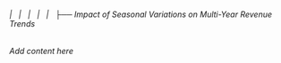 ###### |   |   |   |   |   ├── Impact of Seasonal Variations on Multi-Year Revenue Trends

*Add content here*